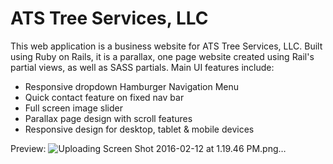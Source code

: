<h1>ATS Tree Services, LLC</h1>

This web application is a business website for ATS Tree Services, LLC. Built using Ruby on Rails, it is a parallax, one page website created using Rail's partial views, as well as SASS partials. Main UI features include:

<ul>
	<li>Responsive dropdown Hamburger Navigation Menu</li>
	<li>Quick contact feature on fixed nav bar</li>
	<li>Full screen image slider</li>
	<li>Parallax page design with scroll features</li>
	<li>Responsive design for desktop, tablet & mobile devices</li>
</ul>

Preview:
![Uploading Screen Shot 2016-02-12 at 1.19.46 PM.png…]()
